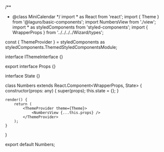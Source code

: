/**
 * @class MiniCalendar
 */
import * as React from 'react';
import { Theme } from '@laguro/basic-components';
import NumbersView from './view';
import * as styledComponents from 'styled-components';
import { WrapperProps } from '../../../../Wizard/types';

const { ThemeProvider } = styledComponents as styledComponents.ThemedStyledComponentsModule<IThemeInterface>;

interface IThemeInterface {}

export interface Props {}

interface State {}

class Numbers extends React.Component<WrapperProps, State> {
    constructor(props: any) {
        super(props);
        this.state = {};
    }

    render() {
        return (
            <ThemeProvider theme={Theme}>
                <NumbersView {...this.props} />
            </ThemeProvider>
        );
    }
}

export default Numbers;
